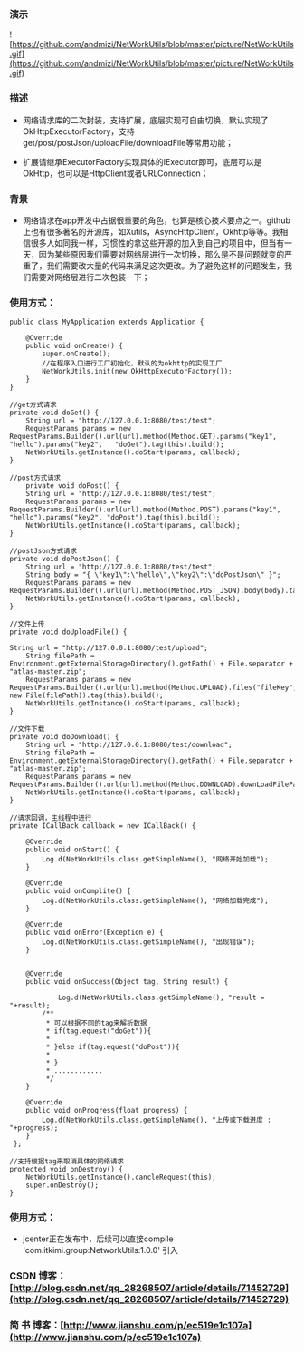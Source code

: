 ### 演示

![https://github.com/andmizi/NetWorkUtils/blob/master/picture/NetWorkUtils.gif](https://github.com/andmizi/NetWorkUtils/blob/master/picture/NetWorkUtils.gif)

### 描述

* 网络请求库的二次封装，支持扩展，底层实现可自由切换，默认实现了OkHttpExecutorFactory，支持get/post/postJson/uploadFile/downloadFile等常用功能；

* 扩展请继承ExecutorFactory实现具体的IExecutor即可，底层可以是OkHttp，也可以是HttpClient或者URLConnection；

### 背景

* 网络请求在app开发中占据很重要的角色，也算是核心技术要点之一。github上也有很多著名的开源库，如Xutils，AsyncHttpClient，Okhttp等等。我相信很多人如同我一样，习惯性的拿这些开源的加入到自己的项目中，但当有一天，因为某些原因我们需要对网络层进行一次切换，那么是不是问题就变的严重了，我们需要改大量的代码来满足这次更改。为了避免这样的问题发生，我们需要对网络层进行二次包装一下；

### 使用方式：

	public class MyApplication extends Application {
	
	    @Override
	    public void onCreate() {
	        super.onCreate();
			//在程序入口进行工厂初始化，默认的为okhttp的实现工厂
	        NetWorkUtils.init(new OkHttpExecutorFactory());
	    }
	}

	//get方式请求
	private void doGet() {
		String url = "http://127.0.0.1:8080/test/test";
		RequestParams params = new RequestParams.Builder().url(url).method(Method.GET).params("key1", "hello").params("key2", 	"doGet").tag(this).build();
		NetWorkUtils.getInstance().doStart(params, callback);
    }

	//post方式请求
	   	private void doPost() {
		String url = "http://127.0.0.1:8080/test/test";
		RequestParams params = new RequestParams.Builder().url(url).method(Method.POST).params("key1", "hello").params("key2", "doPost").tag(this).build();
		NetWorkUtils.getInstance().doStart(params, callback);
   	}

	//postJson方式请求
	private void doPostJson() {
		String url = "http://127.0.0.1:8080/test/test";
		String body = "{ \"key1\":\"hello\",\"key2\":\"doPostJson\" }";
		RequestParams params = new RequestParams.Builder().url(url).method(Method.POST_JSON).body(body).tag(this).build();
		NetWorkUtils.getInstance().doStart(params, callback);
   	}

	//文件上传
    private void doUploadFile() {

	String url = "http://127.0.0.1:8080/test/upload";
		String filePath = Environment.getExternalStorageDirectory().getPath() + File.separator + "atlas-master.zip";
		RequestParams params = new RequestParams.Builder().url(url).method(Method.UPLOAD).files("fileKey", new File(filePath)).tag(this).build();
		NetWorkUtils.getInstance().doStart(params, callback);
    }

	//文件下载
    private void doDownload() {
		String url = "http://127.0.0.1:8080/test/download";
		String filePath = Environment.getExternalStorageDirectory().getPath() + File.separator + "atlas-master.zip";
		RequestParams params = new RequestParams.Builder().url(url).method(Method.DOWNLOAD).downLoadFilePath(filePath).tag(this).build();
		NetWorkUtils.getInstance().doStart(params, callback);
    }

	//请求回调，主线程中进行
 	private ICallBack callback = new ICallBack() {

		@Override
		public void onStart() {
		    Log.d(NetWorkUtils.class.getSimpleName(), "网络开始加载");
		}

		@Override
		public void onComplite() {
		    Log.d(NetWorkUtils.class.getSimpleName(), "网络加载完成");
		}

		@Override
		public void onError(Exception e) {
		    Log.d(NetWorkUtils.class.getSimpleName(), "出现错误");
		}


		@Override
		public void onSuccess(Object tag, String result) {

				Log.d(NetWorkUtils.class.getSimpleName(), "result = "+result);
		    /**
		     * 可以根据不同的tag来解析数据
		     * if(tag.equest("doGet")){
		     *
		     * }else if(tag.equest("doPost")){
		     *
		     * }
		     * ............
		     */
		}

		@Override
		public void onProgress(float progress) {
		    Log.d(NetWorkUtils.class.getSimpleName(), "上传或下载进度 : "+progress);
		}
   	 };

	//支持根据tag来取消具体的网络请求
 	protected void onDestroy() {
		NetWorkUtils.getInstance().cancleRequest(this);
		super.onDestroy();
    }

### 使用方式：

* jcenter正在发布中，后续可以直接compile 'com.itkimi.group:NetworkUtils:1.0.0' 引入


### CSDN 博客：[http://blog.csdn.net/qq_28268507/article/details/71452729](http://blog.csdn.net/qq_28268507/article/details/71452729)

### 简 书 博客：[http://www.jianshu.com/p/ec519e1c107a](http://www.jianshu.com/p/ec519e1c107a)
